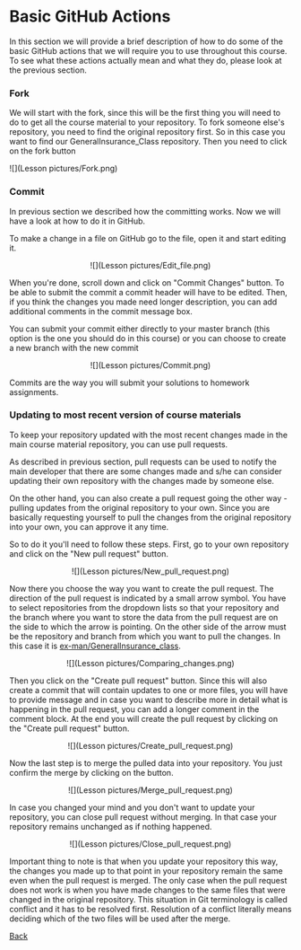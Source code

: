 # Basic GitHub Actions

In this section we will provide a brief description of how to do some of the basic GitHub actions that we will require you to use throughout this course. To see what these actions actually mean and what they do, please look at the previous section.

### Fork

We will start with the fork, since this will be the first thing you will need to do to get all the course material to your repository. To fork someone else's repository, you need to find the original repository first. So in this case you want to find our GeneralInsurance_Class repository. Then you need to click on the fork button

![](Lesson pictures/Fork.png)

### Commit

In previous section we described how the committing works. Now we will have a look at how to do it in GitHub.

To make a change in a file on GitHub go to the file, open it and start editing it. 

<p align = "center">
![](Lesson pictures/Edit_file.png)
</p>

When you're done, scroll down and click on "Commit Changes" button. To be able to submit the commit a commit header will have to be edited. Then, if you think the changes you made need longer description, you can add additional comments in the commit message box.

You can submit your commit either directly to your master branch (this option is the one you should do in this course) or you can choose to create a new branch with the new commit

<p align = "center">
![](Lesson pictures/Commit.png)
</p>

Commits are the way you will submit your solutions to homework assignments.

### Updating to most recent version of course materials

To keep your repository updated with the most recent changes made in the main course material repository, you can use pull requests. 

As described in previous section, pull requests can be used to notify the main developer that there are some changes made and s/he can consider updating their own repository with the changes made by someone else.

On the other hand, you can also create a pull request going the other way - pulling updates from the original repository to your own. Since you are basically requesting yourself to pull the changes from the original repository into your own, you can approve it any time.

So to do it you'll need to follow these steps. First, go to your own repository and click on the "New pull request" button.

<p align = "center">
![](Lesson pictures/New_pull_request.png)
</p>

Now there you choose the way you want to create the pull request. The direction of the pull request is indicated by a small arrow symbol. You have to select repositories from the dropdown lists so that your repository and the branch where you want to store the data from the pull request are on the side to which the arrow is pointing. On the other side of the arrow must be the repository and branch from which you want to pull the changes. In this case it is [ex-man/GeneralInsurance_class](https://github.com/ex-man/GeneralInsurance_Class).

<p align = "center">
![](Lesson pictures/Comparing_changes.png)
</p>

Then you click on the "Create pull request" button. Since this will also create a commit that will contain updates to one or more files, you will have to provide message and in case you want to describe more in detail what is happening in the pull request, you can add a longer comment in the comment block. At the end you will create the pull request by clicking on the "Create pull request" button.

<p align = "center">
![](Lesson pictures/Create_pull_request.png)
</p>

Now the last step is to merge the pulled data into your repository. You just confirm the merge by clicking on the button.

<p align = "center">
![](Lesson pictures/Merge_pull_request.png)
</p>

In case you changed your mind and you don't want to update your repository, you can close pull request without merging. In that case your repository remains unchanged as if nothing happened.

<p align = "center">
![](Lesson pictures/Close_pull_request.png)
</p>

Important thing to note is that when you update your repository this way, the changes you made up to that point in your repository remain the same even when the pull request is merged. The only case when the pull request does not work is when you have made changes to the same files that were changed in the original repository. This situation in Git terminology is called conflict and it has to be resolved first. Resolution of a conflict literally means deciding which of the two files will be used after the merge.

[Back](/Lessons/Lesson1x/README.md)
